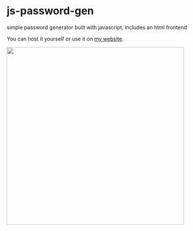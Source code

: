 # js-password-gen
simple password generator built with javascript, includes an html frontend

You can host it yourself or use it on <a href="https://bonnie39.github.io/js-pwd-gen/">my website</a>.

<img height="480" width="480" align="center" src="https://raw.githubusercontent.com/Bonnie39/js-password-gen/main/preview/pwdgen-preview.webp"></img>

